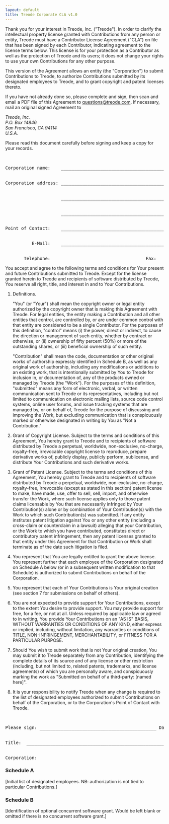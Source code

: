 ```yaml
---
layout: default
title: Treode Corporate CLA v1.0
---
```


Thank you for your interest in Treode, Inc. ("Treode"). In order to clarify the intellectual
property license granted with Contributions from any person or entity, Treode must have a
Contributor License Agreement ("CLA") on file that has been signed by each Contributor, indicating
agreement to the license terms below. This license is for your protection as a Contributor as well
as the protection of Treode and its users; it does not change your rights to use your own
Contributions for any other purpose.

This version of the Agreement allows an entity (the "Corporation") to submit Contributions to
Treode, to authorize Contributions  submitted by its designated employees to Treode, and to grant
copyright and patent licenses thereto.

If you have not already done so, please complete and sign, then scan and email a PDF file of this
Agreement to [questions@treode.com](mailto:questions@treode.com).  If necessary, mail an original
signed Agreement to

<i>
Treode, Inc.<br>
P.O. Box 14846<br>
San Francisco, CA 94114<br>
U.S.A.
</i>

Please read this document carefully before signing and keep a copy for your records.


<pre>


Corporation name:    ____________________________________________________________________


Corporation address: ____________________________________________________________________


                     ____________________________________________________________________


                     ____________________________________________________________________


Point of Contact:    ____________________________________________________________________


          E-Mail:    ____________________________________________________________________


       Telephone:    _______________________________ Fax: _______________________________
</pre>


You accept and agree to the following terms and conditions for Your present and future Contributions
submitted to Treode. Except for the license granted herein to Treode and recipients of software
distributed by Treode, You reserve all right, title, and interest in and to Your Contributions.

1.  Definitions.

    "You" (or "Your") shall mean the copyright owner or legal entity authorized by the copyright
    owner that is making this Agreement with Treode. For legal entities, the entity making a
    Contribution and all other entities that control, are controlled by, or are under common control
    with that entity are considered to be a single Contributor. For the purposes of this definition,
    "control" means (i) the power, direct or indirect, to cause the direction or management of such
    entity, whether by contract or otherwise, or (ii) ownership of fifty percent (50%) or more of
    the outstanding shares, or (iii) beneficial ownership of such entity.

    "Contribution" shall mean the code, documentation or other original works of authorship 
    expressly identified in Schedule B, as well as any original work of authorship, including any
    modifications or additions to an existing work, that is intentionally submitted by You to Treode
    for inclusion in, or documentation of, any of the products owned or managed by Treode (the
    "Work"). For the purposes of this definition, "submitted" means any form of electronic, verbal,
    or written communication sent to Treode or its representatives, including but not limited to
    communication on electronic mailing lists, source code control systems, online user forums, and
    issue tracking systems that are managed by, or on behalf of, Treode for the purpose of
    discussing and improving the Work, but excluding communication that is conspicuously marked or 
    otherwise designated in writing by You as "Not a Contribution."

2.  Grant of Copyright License. Subject to the terms and conditions of this Agreement, You hereby
grant to Treode and to recipients of software distributed by Treode a perpetual, worldwide, 
non-exclusive, no-charge, royalty-free, irrevocable copyright license to reproduce, prepare 
derivative works of, publicly display, publicly perform, sublicense, and distribute Your
Contributions and such derivative works.

3.  Grant of Patent License. Subject to the terms and conditions of this Agreement, You hereby grant
to Treode and to recipients of software distributed by Treode a perpetual, worldwide, non-exclusive,
no-charge, royalty-free, irrevocable (except as stated in this section) patent license to make, have
made, use, offer to sell, sell, import, and otherwise transfer the Work, where such license applies
only to those patent claims licensable by You that are necessarily infringed by Your Contribution(s)
alone or by combination of Your Contribution(s) with the Work to which such Contribution(s) was
submitted. If any entity institutes patent litigation against You or any other entity (including a
cross-claim or counterclaim in a lawsuit) alleging that your Contribution, or the Work to which you
have contributed, constitutes direct or contributory patent infringement, then any patent licenses
granted to that entity under this Agreement for that Contribution or Work shall terminate as of the
date such litigation is filed.

4.  You represent that You are legally entitled to grant the above license. You represent further
that each employee of the Corporation designated on Schedule A below (or in a subsequent written
modification to that Schedule) is authorized to submit Contributions on behalf of the Corporation.

5.  You represent that each of Your Contributions is Your original creation (see section 7 for
submissions on behalf of others).

6.  You are not expected to provide support for Your Contributions, except to the extent You desire
to provide support. You may provide support for free, for a fee, or not at all. Unless required by
applicable law or agreed to in writing, You provide Your Contributions on an "AS IS" BASIS, WITHOUT
WARRANTIES OR CONDITIONS OF ANY KIND, either express or implied, including, without limitation, any
warranties or conditions of TITLE, NON-INFRINGEMENT, MERCHANTABILITY, or FITNESS FOR A PARTICULAR
PURPOSE.

7.  Should You wish to submit work that is not Your original creation, You may submit it to Treode
separately from any Contribution, identifying the complete details of its source and of any license
or other restriction (including, but not limited to, related patents, trademarks, and license
agreements) of which you are personally aware, and conspicuously marking the work as "Submitted on
behalf of a third-party: [named here]".

8.  It is your responsibility to notify Treode when any change is required to the list of designated
employees authorized to submit Contributions on behalf of the Corporation, or to the Corporation's
Point of Contact with Treode.

 
<pre>


Please sign: ____________________________________________ Date: _________________________


Title:  _________________________________________________________________________________

 
Corporation: ____________________________________________________________________________
</pre>

### Schedule A

[Initial list of designated employees. NB: authorization is not tied to particular Contributions.]

### Schedule B

[Identification of optional concurrent software grant. Would be left blank or omitted if there is no concurrent software grant.]